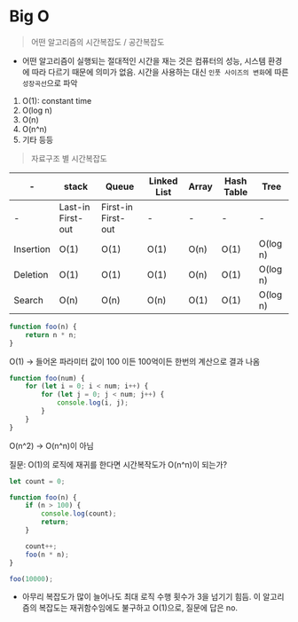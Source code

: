 # Big O

> 어떤 알고리즘의 시간복잡도 / 공간복잡도

- 어떤 알고리즘이 실행되는 절대적인 시간을 재는 것은 컴퓨터의 성능, 시스템 환경에 따라 다르기 때문에 의미가 없음. 시간을 사용하는 대신 `인풋 사이즈의 변화`에 따른 `성장곡선`으로 파악

1. O(1): constant time
2. O(log n)
3. O(n)
4. O(n^n)
5. 기타 등등

> 자료구조 별 시간복잡도

| - | stack | Queue | Linked List| Array | Hash Table | Tree |
|---|---|---|---|---|---|---|
| - |Last-in First-out| First-in First-out|-|-|-|-|
| Insertion | O(1) | O(1) | O(1) | O(n) | O(1) | O(log n) |
| Deletion | O(1) | O(1) | O(1) | O(n) | O(1) | O(log n) |
| Search | O(n) | O(n) | O(n) | O(1) | O(1) | O(log n) |

```JavaScript
function foo(n) {
    return n * n;
}
```
O(1) → 들어온 파라미터 값이 100 이든 100억이든 한번의 계산으로 결과 나옴

```JavaScript
function foo(num) {
    for (let i = 0; i < num; i++) {
        for (let j = 0; j < num; j++) {
            console.log(i, j);
        }
    }
}
```
O(n^2)  → O(n^n)이 아님

질문: O(1)의 로직에 재귀를 한다면 시간복작도가 O(n^n)이 되는가?
```JavaScript
let count = 0;

function foo(n) {
    if (n > 100) {
        console.log(count);
        return;
    }

    count++;
    foo(n * n);
}

foo(10000);
```
- 아무리 복잡도가 많이 늘어나도 최대 로직 수행 횟수가 3을 넘기기 힘듬. 이 알고리즘의 복잡도는 재귀함수임에도 불구하고 O(1)으로, 질문에 답은 no.
